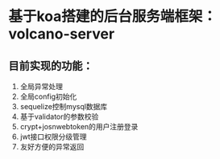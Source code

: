 # 基于koa搭建的后台服务端框架：volcano-server

## 目前实现的功能：
1. 全局异常处理
2. 全局config初始化
3. sequelize控制mysql数据库
4. 基于validator的参数校验
5. crypt+josnwebtoken的用户注册登录
6. jwt接口权限分级管理
7. 友好方便的异常返回